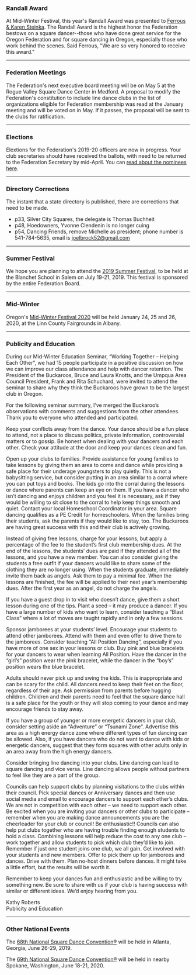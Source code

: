 ### Randall Award

At Mid-Winter Festival, this year's Randall Award was presented to [Ferrous & Karen Steinka](http://ofn.club/content/2019-03/photo/aba112bca3445ba2e39c53d9e603600f.jpeg).  The Randall Award is the highest honor the Federation bestows on a square dancer--those who have done great service for the Oregon Federation and for square dancing in Oregon, especially those who work behind the scenes.  Said Ferrous, "We are so very honored to receive this award."

----

### Federation Meetings

The Federation's next executive board meeting will be on May 5 at the Rogue Valley Square Dance Center in Medford.  A proposal to modify the Federation's constitution to include line dance clubs in the list of organizations eligible for Federation membership was read at the January meeting and will be voted on in May.  If it passes, the proposal will be sent to the clubs for ratification.

----
### Elections

Elextions for the Federation's 2019-20 officers are now in progress.  Your club secretaries should have received the ballots, with need to be returned to the Federation Secretary by mid-April.  You can [read about the nominees here](http://ofn.club/content/2019-03/nominees.html).

----

### Directory Corrections

The instant that a state directory is published, there are corrections that need to be made.

* p33, Silver City Squares, the delegate is Thomas Buchheit
* p48, Hoedowners, Yvonne Clendenin is no longer cuing
* p54, Dancing Friends, remove Michelle as president; phone number is 541-784-5635, email is joelbrock52@gmail.com

----

### Summer Festival

We hope you are planning to attend
the [2019 Summer Festival](http://2019.oregonsummerfestival.org), to be held at the Blanchet School in Salem on July 19-21, 2019.  This festival is sponsored by the entire Federation Board.

----

### Mid-Winter

Oregon's [Mid-Winter Festival 2020](http://midwinterfestival.com) will be held January 24, 25 and 26, 2020, at the Linn County Fairgrounds in Albany.

---

### Publicity and Education

During our Mid-Winter Education Seminar, “Working Together – Helping Each Other”, we had 15 people participate in a positive discussion on how we can improve our class attendance and help with dancer retention.  The President of the Buckaroos, Bruce and Laura Knotts, and the Umpqua Area Council President, Frank and Rita Schuchard, were invited to attend the seminar to share why they think the Buckaroos have grown to be the largest club in Oregon.

For the following seminar summary, I’ve merged the Buckaroo’s observations with comments and suggestions from the other attendees.  Thank you to everyone who attended and participated.

Keep your conflicts away from the dance.  Your dance should be a fun place to attend, not a place to discuss politics, private information, controversial matters or to gossip.  Be honest when dealing with your dancers and each other.  Check your attitude at the door and keep your dances clean and fun.  

Open up your clubs to families.  Provide assistance for young families to take lessons by giving them an area to come and dance while providing a safe place for their underage youngsters to play quietly.  This is not a babysitting service, but consider putting in an area similar to a corral where you can put toys and books.  The kids go into the corral during the lessons or dance where parents can keep an eye on them.  If you have a dancer who isn’t dancing and enjoys children and you feel it is necessary, ask if they would be willing to sit close to the corral to help keep things smooth and quiet. Contact your local Homeschool Coordinator in your area.  Square dancing qualifies as a PE Credit for homeschoolers.  When the families bring their students, ask the parents if they would like to stay, too.   The Buckaroos are having great success with this and their club is actively growing.

Instead of giving free lessons, charge for your lessons, but apply a percentage of the fee to the student’s first club membership dues.  At the end of the lessons, the students’ dues are paid if they attended all of the lessons, and you have a new member.  You can also consider giving the students a free outfit if your dancers would like to share some of the clothing they are no longer using.  When the students graduate, immediately invite them back as angels.  Ask them to pay a minimal fee.  When the lessons are finished, the fee will be applied to their next year’s membership dues. After the first year as an angel, do not charge the angels.

If you have a guest drop in to visit who doesn’t dance, give them a short lesson during one of the tips.  Plant a seed – it may produce a dancer.  If you have a large number of kids who want to learn, consider teaching a “Blast Class” where a lot of moves are taught rapidly and in only a few sessions.  

Sponsor jamborees at your students’ level.  Encourage your students to attend other jamborees.  Attend with them and even offer to drive them to the jamborees.
Consider teaching “All Position Dancing”, especially if you have more of one sex in your lessons or club.  Buy pink and blue bracelets for your dancers to wear when learning All Position.  Have the dancer in the “girl’s” position wear the pink bracelet, while the dancer in the “boy’s” position wears the blue bracelet.  

Adults should never pick up and swing the kids.  This is inappropriate and can be scary for the child.  All dancers need to keep their feet on the floor, regardless of their age.  Ask permission from parents before hugging children.  Children and their parents need to feel that the square dance hall is a safe place for the youth or they will stop coming to your dance and may encourage friends to stay away.

If you have a group of younger or more energetic dancers in your club, consider setting aside an “Adventure” or “Tsunami Zone”.  Advertise this area as a high energy dance zone where different types of fun dancing can be allowed.  Also, if you have dancers who do not want to dance with kids or energetic dancers, suggest that they form squares with other adults only in an area away from the high energy dancers.  

Consider bringing line dancing into your clubs.  Line dancing can lead to square dancing and vice versa.  Line dancing allows people without partners to feel like they are a part of the group.  

Councils can help support clubs by planning visitations to the clubs within their council.  Pick special dances or Anniversary dances and then use social media and email to encourage dancers to support each other’s clubs.  We are not in competition with each other – we need to support each other.  Be excited when you are inviting your dancers or other clubs to participate – remember when you are making dance announcements you are the cheerleader for your club or council!  Be enthusiastic!!  Councils can also help put clubs together who are having trouble finding enough students to hold a class.  Combining lessons will help reduce the cost to any one club – work together and allow students to pick which club they’d like to join. Remember if just one student joins one club, we all gain.
Get involved with your students and new members.  Offer to pick them up for jamborees and dances.  Drive with them.  Plan no-host dinners before dances.  It might take a little effort, but the results will be worth it.

Remember to keep your dances fun and enthusiastic and be willing to try something new.  Be sure to share with us if your club is having success with similar or different ideas.  We’d enjoy hearing from you.

Kathy Roberts   
Publicity and Education 

---

### Other National Events

The [68th National Square Dance Convention&reg;](https://www.68nsdc.com/) will be held in Atlanta, Georgia, June 26-29, 2019.

The [69th National Square Dance Convention&reg;](https://www.69nsdc.com/) will be held in nearby Spokane, Washington, June 18-21, 2020.

